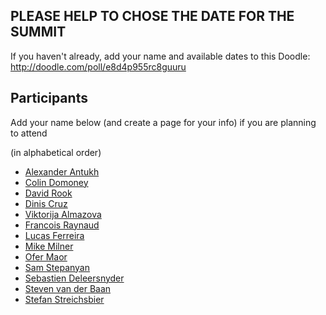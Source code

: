 ## PLEASE HELP TO CHOSE THE DATE FOR THE SUMMIT

If you haven't already, add your name and available dates to this Doodle: http://doodle.com/poll/e8d4p955rc8guuru

## Participants

Add your name below (and create a page for your info) if you are planning to attend

(in alphabetical order)

* [Alexander Antukh](Alexander-Antukh.md)
* [Colin Domoney](Colin-Domoney.md)
* [David Rook](David-Rook.md)
* [Dinis Cruz](Dinis-Cruz.md)
* [Viktorija Almazova](Viktorija-Almazova.md)
* [Francois Raynaud](Francois-Raynaud.md)
* [Lucas Ferreira](Lucas-Ferreira.md)
* [Mike Milner](Mike-Milner.md)
* [Ofer Maor](Ofer-Maor.md)
* [Sam Stepanyan](Sam-Stepanyan.md)
* [Sebastien Deleersnyder](Sebastien-Deleersnyder.md)
* [Steven van der Baan](Steven-van-der-Baan.md)
* [Stefan Streichsbier](Stefan-Streichsbier.md)
